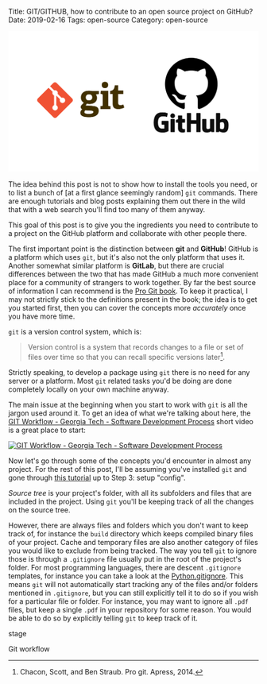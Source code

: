 Title: GIT/GITHUB, how to contribute to an open source project on GitHub?
Date: 2019-02-16
Tags: open-source
Category: open-source

![git/github](files/img/20190216-git-github.png
"Credit: https://medium.com/cs-note/git-and-github-for-beginners-i-tutorial-263caa01f9c3")

The idea behind this post is not to show how to install the tools you need, or
to list a bunch of [at a first glance seemingly random] `git` commands. There
are enough tutorials and blog posts explaining them out there in the wild that
with a web search you'll find too many of them anyway.

This goal of this post is to give you the ingredients you need to contribute to
a project on the GitHub platform and collaborate with other people there.

The first important point is the distinction between __git__ and __GitHub__!
GitHub is a platform which uses `git`, but it's also not the only platform that
uses it. Another somewhat similar platform is __GitLab__, but there are crucial
differences between the two that has made GitHub a much more convenient place
for a community of strangers to work together. By far the best source of
information I can recommend is the [Pro Git
book](https://git-scm.com/book/en/v2). To keep it practical, I may not strictly
stick to the definitions present in the book; the idea is to get you started
first, then you can cover the concepts more _accurately_ once you have more
time.

`git` is a version control system, which is:

> Version control is a system that records changes to a file or set of files
> over time so that you can recall specific versions later[^f1].

Strictly speaking, to develop a package using `git` there is no need for any
server or a platform. Most `git` related tasks you'd be doing are done
completely locally on your own machine anyway.


The main issue at the beginning when you start to work with `git` is all the
jargon used around it. To get an idea of what we're talking about here, the
[GIT Workflow - Georgia Tech - Software Development
Process](https://www.youtube.com/watch?v=3a2x1iJFJWc) short video is a great
place to start:

[![GIT Workflow - Georgia Tech - Software Development
Process](http://img.youtube.com/vi/3a2x1iJFJWc/0.jpg)](https://www.youtube.com/watch?v=3a2x1iJFJWc
"GIT Workflow - Georgia Tech - Software Development Process")

Now let's go through some of the concepts you'd encounter in
almost any project. For the rest of this post, I'll be assuming you've
installed `git` and gone through [this
tutorial](https://medium.com/cs-note/git-and-github-for-beginners-i-tutorial-263caa01f9c3)
up to Step 3: setup "config".

_Source tree_ is your project's folder, with all its subfolders and files that
are included in the project. Using `git` you'll be keeping track of all the
changes on the source tree.

However, there are always files and folders which you don't want to keep track
of, for instance the `build` directory which keeps compiled binary files of
your project. Cache and temporary files are also another category of files you
would like to exclude from being tracked. The way you tell `git` to ignore
those is through a `.gitignore` file usually put in the root of the project's
folder. For most programming languages, there are descent `.gitignore`
templates, for instance you can take a look at the
[Python.gitignore](https://github.com/github/gitignore/blob/master/Python.gitignore).
This means `git` will not automatically start tracking any of the files and/or
folders mentioned in `.gitignore`, but you can still explicitly tell it to do
so if you wish for a particular file or folder. For instance, you may want to
ignore all `.pdf` files, but keep a single `.pdf` in your repository for some
reason. You would be able to do so by explicitly telling `git` to keep track of
it.

stage

Git workflow

[^f1]: Chacon, Scott, and Ben Straub. Pro git. Apress, 2014.
